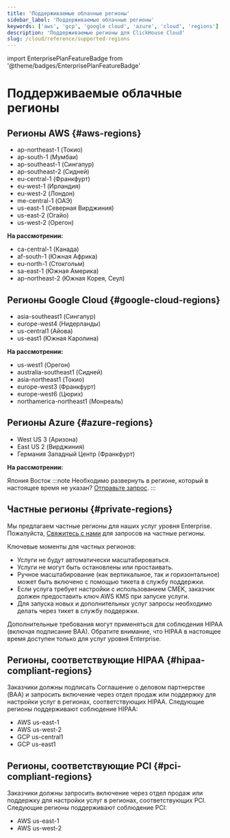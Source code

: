 ```yaml
---
title: 'Поддерживаемые облачные регионы'
sidebar_label: 'Поддерживаемые облачные регионы'
keywords: ['aws', 'gcp', 'google cloud', 'azure', 'cloud', 'regions']
description: 'Поддерживаемые регионы для ClickHouse Cloud'
slug: /cloud/reference/supported-regions
---
```


import EnterprisePlanFeatureBadge from '@theme/badges/EnterprisePlanFeatureBadge'


# Поддерживаемые облачные регионы

## Регионы AWS {#aws-regions}

- ap-northeast-1 (Токио)
- ap-south-1 (Мумбаи)
- ap-southeast-1 (Сингапур)
- ap-southeast-2 (Сидней)
- eu-central-1 (Франкфурт)
- eu-west-1 (Ирландия)
- eu-west-2 (Лондон)
- me-central-1 (ОАЭ)
- us-east-1 (Северная Вирджиния)
- us-east-2 (Огайо)
- us-west-2 (Орегон)

**На рассмотрении:**
- ca-central-1 (Канада)
- af-south-1 (Южная Африка)
- eu-north-1 (Стокгольм)
- sa-east-1 (Южная Америка)
- ap-northeast-2 (Южная Корея, Сеул)

## Регионы Google Cloud {#google-cloud-regions}

- asia-southeast1 (Сингапур)
- europe-west4 (Нидерланды)
- us-central1 (Айова)
- us-east1 (Южная Каролина)

**На рассмотрении:**

- us-west1 (Орегон)
- australia-southeast1 (Сидней)
- asia-northeast1 (Токио)
- europe-west3 (Франкфурт)
- europe-west6 (Цюрих)
- northamerica-northeast1 (Монреаль)

## Регионы Azure {#azure-regions}

- West US 3 (Аризона)
- East US 2 (Вирджиния)
- Германия Западный Центр (Франкфурт)

**На рассмотрении:**

Япония Восток
:::note 
Необходимо развернуть в регионе, который в настоящее время не указан? [Отправьте запрос](https://clickhouse.com/pricing?modal=open). 
:::

## Частные регионы {#private-regions}

<EnterprisePlanFeatureBadge feature="Функция частных регионов"/>

Мы предлагаем частные регионы для наших услуг уровня Enterprise. Пожалуйста, [Свяжитесь с нами](https://clickhouse.com/company/contact) для запросов на частные регионы.

Ключевые моменты для частных регионов:
- Услуги не будут автоматически масштабироваться.
- Услуги не могут быть остановлены или простаивать.
- Ручное масштабирование (как вертикальное, так и горизонтальное) может быть включено с помощью тикета в службу поддержки.
- Если услуга требует настройки с использованием CMEK, заказчик должен предоставить ключ AWS KMS при запуске услуги.
- Для запуска новых и дополнительных услуг запросы необходимо делать через тикет в службу поддержки.

Дополнительные требования могут применяться для соблюдения HIPAA (включая подписание BAA). Обратите внимание, что HIPAA в настоящее время доступен только для услуг уровня Enterprise.

## Регионы, соответствующие HIPAA {#hipaa-compliant-regions}

<EnterprisePlanFeatureBadge feature="HIPAA" support="true"/>

Заказчики должны подписать Соглашение о деловом партнерстве (BAA) и запросить включение через отдел продаж или поддержку для настройки услуг в регионах, соответствующих HIPAA. Следующие регионы поддерживают соблюдение HIPAA:
- AWS us-east-1
- AWS us-west-2
- GCP us-central1
- GCP us-east1

## Регионы, соответствующие PCI {#pci-compliant-regions}

<EnterprisePlanFeatureBadge feature="HIPAA" support="true"/>

Заказчики должны запросить включение через отдел продаж или поддержку для настройки услуг в регионах, соответствующих PCI. Следующие регионы поддерживают соблюдение PCI:
- AWS us-east-1
- AWS us-west-2
